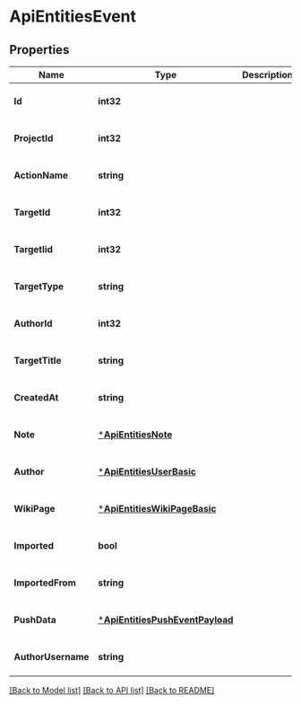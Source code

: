 # ApiEntitiesEvent

## Properties
Name | Type | Description | Notes
------------ | ------------- | ------------- | -------------
**Id** | **int32** |  | [optional] [default to null]
**ProjectId** | **int32** |  | [optional] [default to null]
**ActionName** | **string** |  | [optional] [default to null]
**TargetId** | **int32** |  | [optional] [default to null]
**TargetIid** | **int32** |  | [optional] [default to null]
**TargetType** | **string** |  | [optional] [default to null]
**AuthorId** | **int32** |  | [optional] [default to null]
**TargetTitle** | **string** |  | [optional] [default to null]
**CreatedAt** | **string** |  | [optional] [default to null]
**Note** | [***ApiEntitiesNote**](API_Entities_Note.md) |  | [optional] [default to null]
**Author** | [***ApiEntitiesUserBasic**](API_Entities_UserBasic.md) |  | [optional] [default to null]
**WikiPage** | [***ApiEntitiesWikiPageBasic**](API_Entities_WikiPageBasic.md) |  | [optional] [default to null]
**Imported** | **bool** |  | [optional] [default to null]
**ImportedFrom** | **string** |  | [optional] [default to null]
**PushData** | [***ApiEntitiesPushEventPayload**](API_Entities_PushEventPayload.md) |  | [optional] [default to null]
**AuthorUsername** | **string** |  | [optional] [default to null]

[[Back to Model list]](../README.md#documentation-for-models) [[Back to API list]](../README.md#documentation-for-api-endpoints) [[Back to README]](../README.md)


